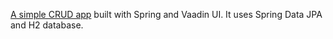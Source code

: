 [A simple CRUD app](https://github.com/kozyrap) built with Spring and Vaadin UI. It uses Spring Data JPA and H2 
database.


